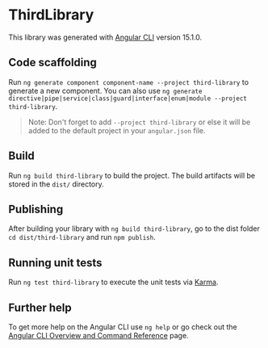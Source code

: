# ThirdLibrary

This library was generated with [Angular CLI](https://github.com/angular/angular-cli) version 15.1.0.

## Code scaffolding

Run `ng generate component component-name --project third-library` to generate a new component. You can also use `ng generate directive|pipe|service|class|guard|interface|enum|module --project third-library`.

> Note: Don't forget to add `--project third-library` or else it will be added to the default project in your `angular.json` file.

## Build

Run `ng build third-library` to build the project. The build artifacts will be stored in the `dist/` directory.

## Publishing

After building your library with `ng build third-library`, go to the dist folder `cd dist/third-library` and run `npm publish`.

## Running unit tests

Run `ng test third-library` to execute the unit tests via [Karma](https://karma-runner.github.io).

## Further help

To get more help on the Angular CLI use `ng help` or go check out the [Angular CLI Overview and Command Reference](https://angular.io/cli) page.
